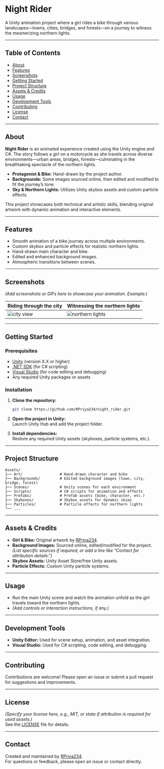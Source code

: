 # Night Rider

A Unity animation project where a girl rides a bike through various landscapes—towns, cities, bridges, and forests—on a journey to witness the mesmerizing northern lights.

---

## Table of Contents

- [About](#about)
- [Features](#features)
- [Screenshots](#screenshots)
- [Getting Started](#getting-started)
- [Project Structure](#project-structure)
- [Assets & Credits](#assets--credits)
- [Usage](#usage)
- [Development Tools](#development-tools)
- [Contributing](#contributing)
- [License](#license)
- [Contact](#contact)

---

## About

**Night Rider** is an animated experience created using the Unity engine and C#. The story follows a girl on a motorcycle as she travels across diverse environments—urban areas, bridges, forests—culminating in the breathtaking spectacle of the northern lights.

- **Protagonist & Bike:** Hand-drawn by the project author.
- **Backgrounds:** Some images sourced online, then edited and modified to fit the journey’s tone.
- **Sky & Northern Lights:** Utilizes Unity skybox assets and custom particle effects.

This project showcases both technical and artistic skills, blending original artwork with dynamic animation and interactive elements.

---

## Features

- Smooth animation of a bike journey across multiple environments.
- Custom skybox and particle effects for realistic northern lights.
- Hand-drawn main character and bike.
- Edited and enhanced background images.
- Atmospheric transitions between scenes.

---

## Screenshots

*(Add screenshots or GIFs here to showcase your animation. Example:)*

| Riding through the city | Witnessing the northern lights |
|------------------------|-------------------------------|
| ![city view](images/city.png) | ![northern lights](images/northern_lights.png) |

---

## Getting Started

### Prerequisites

- [Unity](https://unity.com/) (version X.X or higher)
- [.NET SDK](https://dotnet.microsoft.com/) (for C# scripting)
- [Visual Studio](https://visualstudio.microsoft.com/) (for code editing and debugging)
- Any required Unity packages or assets

### Installation

1. **Clone the repository:**
    ```bash
    git clone https://github.com/RPriya234/night_rider.git
    ```
2. **Open the project in Unity:**  
   Launch Unity Hub and add the project folder.

3. **Install dependencies:**  
   Restore any required Unity assets (skyboxes, particle systems, etc.).

---

## Project Structure

```
Assets/
├── Art/                 # Hand-drawn character and bike
├── Backgrounds/         # Edited background images (town, city, bridge, forest)
├── Scenes/              # Unity scenes for each environment
├── Scripts/             # C# scripts for animation and effects
├── Prefabs/             # Prefab assets (bike, character, etc.)
├── Skyboxes/            # Skybox assets for dynamic skies
├── Particles/           # Particle effects for northern lights
└── ...
```

---

## Assets & Credits

- **Girl & Bike:** Original artwork by [RPriya234](https://github.com/RPriya234).
- **Background Images:** Sourced online, edited/modified for the project.  
  *(List specific sources if required, or add a line like "Contact for attribution details.")*
- **Skybox Assets:** Unity Asset Store/free Unity assets.
- **Particle Effects:** Custom Unity particle systems.

---

## Usage

- Run the main Unity scene and watch the animation unfold as the girl travels toward the northern lights.
- *(Add controls or interaction instructions, if any.)*

---

## Development Tools

- **Unity Editor:** Used for scene setup, animation, and asset integration.
- **Visual Studio:** Used for C# scripting, code editing, and debugging.

---

## Contributing

Contributions are welcome! Please open an issue or submit a pull request for suggestions and improvements.

---

## License

*(Specify your license here, e.g., MIT, or state if attribution is required for used assets.)*  
See the [LICENSE](LICENSE) file for details.

---

## Contact

Created and maintained by [RPriya234](https://github.com/RPriya234).  
For questions or feedback, please open an issue or contact directly.
